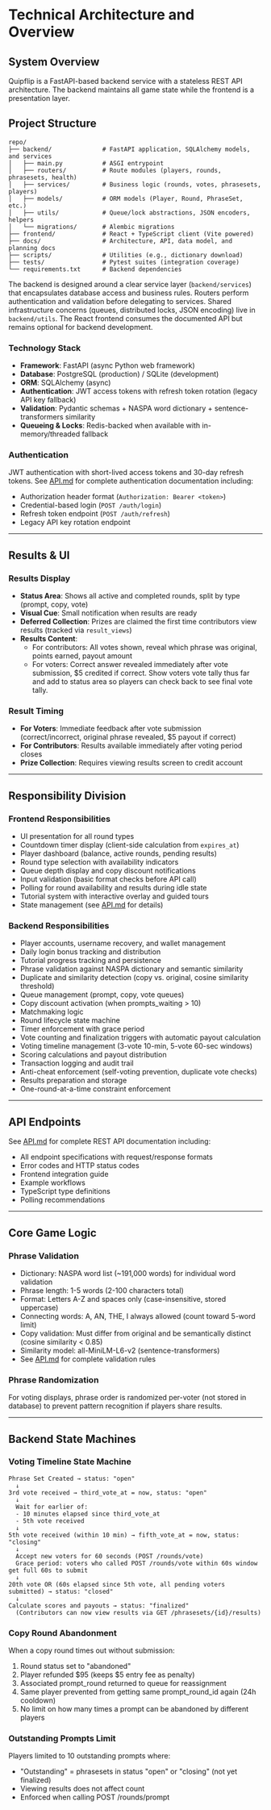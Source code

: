 # Technical Architecture and Overview

## System Overview

Quipflip is a FastAPI-based backend service with a stateless REST API architecture. The backend maintains all game state while the frontend is a presentation layer.

## Project Structure

```
repo/
├── backend/              # FastAPI application, SQLAlchemy models, and services
│   ├── main.py           # ASGI entrypoint
│   ├── routers/          # Route modules (players, rounds, phrasesets, health)
│   ├── services/         # Business logic (rounds, votes, phrasesets, players)
│   ├── models/           # ORM models (Player, Round, PhraseSet, etc.)
│   ├── utils/            # Queue/lock abstractions, JSON encoders, helpers
│   └── migrations/       # Alembic migrations
├── frontend/             # React + TypeScript client (Vite powered)
├── docs/                 # Architecture, API, data model, and planning docs
├── scripts/              # Utilities (e.g., dictionary download)
├── tests/                # Pytest suites (integration coverage)
└── requirements.txt      # Backend dependencies
```

The backend is designed around a clear service layer (`backend/services`) that encapsulates database access and business rules. Routers perform authentication and validation before delegating to services. Shared infrastructure concerns (queues, distributed locks, JSON encoding) live in `backend/utils`. The React frontend consumes the documented API but remains optional for backend development.

### Technology Stack
- **Framework**: FastAPI (async Python web framework)
- **Database**: PostgreSQL (production) / SQLite (development)
- **ORM**: SQLAlchemy (async)
- **Authentication**: JWT access tokens with refresh token rotation (legacy API key fallback)
- **Validation**: Pydantic schemas + NASPA word dictionary + sentence-transformers similarity
- **Queueing & Locks**: Redis-backed when available with in-memory/threaded fallback

### Authentication

JWT authentication with short-lived access tokens and 30-day refresh tokens. See [API.md](API.md) for complete authentication documentation including:
- Authorization header format (`Authorization: Bearer <token>`)
- Credential-based login (`POST /auth/login`)
- Refresh token endpoint (`POST /auth/refresh`)
- Legacy API key rotation endpoint

---

## Results & UI

### Results Display
- **Status Area**: Shows all active and completed rounds, split by type (prompt, copy, vote)
- **Visual Cue**: Small notification when results are ready
- **Deferred Collection**: Prizes are claimed the first time contributors view results (tracked via `result_views`)
- **Results Content**:
  - For contributors: All votes shown, reveal which phrase was original, points earned, payout amount
  - For voters: Correct answer revealed immediately after vote submission, \$5 credited if correct. Show voters vote tally thus far and add to status area so players can check back to see final vote tally.

### Result Timing
- **For Voters**: Immediate feedback after vote submission (correct/incorrect, original phrase revealed, \$5 payout if correct)
- **For Contributors**: Results available immediately after voting period closes
- **Prize Collection**: Requires viewing results screen to credit account

---

## Responsibility Division

### Frontend Responsibilities
- UI presentation for all round types
- Countdown timer display (client-side calculation from `expires_at`)
- Player dashboard (balance, active rounds, pending results)
- Round type selection with availability indicators
- Queue depth display and copy discount notifications
- Input validation (basic format checks before API call)
- Polling for round availability and results during idle state
- Tutorial system with interactive overlay and guided tours
- State management (see [API.md](API.md#frontend-integration) for details)

### Backend Responsibilities
- Player accounts, username recovery, and wallet management
- Daily login bonus tracking and distribution
- Tutorial progress tracking and persistence
- Phrase validation against NASPA dictionary and semantic similarity
- Duplicate and similarity detection (copy vs. original, cosine similarity threshold)
- Queue management (prompt, copy, vote queues)
- Copy discount activation (when prompts_waiting > 10)
- Matchmaking logic
- Round lifecycle state machine
- Timer enforcement with grace period
- Vote counting and finalization triggers with automatic payout calculation
- Voting timeline management (3-vote 10-min, 5-vote 60-sec windows)
- Scoring calculations and payout distribution
- Transaction logging and audit trail
- Anti-cheat enforcement (self-voting prevention, duplicate vote checks)
- Results preparation and storage
- One-round-at-a-time constraint enforcement

---

## API Endpoints

See [API.md](API.md) for complete REST API documentation including:
- All endpoint specifications with request/response formats
- Error codes and HTTP status codes
- Frontend integration guide
- Example workflows
- TypeScript type definitions
- Polling recommendations

---

## Core Game Logic

### Phrase Validation
- Dictionary: NASPA word list (~191,000 words) for individual word validation
- Phrase length: 1-5 words (2-100 characters total)
- Format: Letters A-Z and spaces only (case-insensitive, stored uppercase)
- Connecting words: A, AN, THE, I always allowed (count toward 5-word limit)
- Copy validation: Must differ from original and be semantically distinct (cosine similarity < 0.85)
- Similarity model: all-MiniLM-L6-v2 (sentence-transformers)
- See [API.md](API.md#game-configuration) for complete validation rules

### Phrase Randomization
For voting displays, phrase order is randomized per-voter (not stored in database) to prevent pattern recognition if players share results.

---

## Backend State Machines

### Voting Timeline State Machine

```
Phrase Set Created → status: "open"
  ↓
3rd vote received → third_vote_at = now, status: "open"
  ↓
  Wait for earlier of:
  - 10 minutes elapsed since third_vote_at
  - 5th vote received
  ↓
5th vote received (within 10 min) → fifth_vote_at = now, status: "closing"
  ↓
  Accept new voters for 60 seconds (POST /rounds/vote)
  Grace period: voters who called POST /rounds/vote within 60s window get full 60s to submit
  ↓
20th vote OR (60s elapsed since 5th vote, all pending voters submitted) → status: "closed"
  ↓
Calculate scores and payouts → status: "finalized"
  (Contributors can now view results via GET /phrasesets/{id}/results)
```

### Copy Round Abandonment

When a copy round times out without submission:
1. Round status set to "abandoned"
2. Player refunded \$95 (keeps \$5 entry fee as penalty)
3. Associated prompt_round returned to queue for reassignment
4. Same player prevented from getting same prompt_round_id again (24h cooldown)
5. No limit on how many times a prompt can be abandoned by different players

### Outstanding Prompts Limit

Players limited to 10 outstanding prompts where:
- "Outstanding" = phrasesets in status "open" or "closing" (not yet finalized)
- Viewing results does not affect count
- Enforced when calling POST /rounds/prompt
